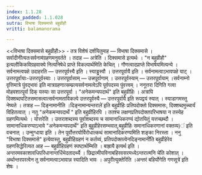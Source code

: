 ```yaml
---
index: 1.1.28
index_padded: 1.1.028
sutra: विभाषा दिक्समासे बहुव्रीहौ
vritti: balamanorama

---
```

<<विभाषा दिक्समासे बहुव्रीहौ>> - तत्र विशेषं दर्शयितुमाह — विभाषा दिक्समासे ।सर्वादीनी॑त्यतःसर्वनाम॑ग्रहणमनुवर्तते । तदाह — अत्रेति । दिक्समासे इत्यर्थः । "न बहुव्रीहौ" इत्यलौकिकविग्रहवाक्ये नित्यनिषेधे प्राप्ते विकल्पार्थमिति केचित् । गौणत्वादप्राप्ते विभाषेयमित्यन्ये । सर्वनामत्वपक्षे उदाहरति — उत्तरपूर्वस्यै इति । स्याड्ढ्रस्वौ । उत्तरपूर्वायै इति । सर्वनामत्वाऽभावपक्षे याट् । उत्तरपूर्वायाः-उत्तरपूर्वस्याः । उत्तरपूर्वासाम् — उत्त्रपूर्वाणाम् । उत्तरपूर्वस्याम् — उत्तरपूर्वायाम् ।सर्वनाम्नो वृत्तिमात्रे पुंवद्भावः॑ इति मात्रग्रहणात्सम्प्रत्यसर्वनामत्वेऽपि पूर्वपदस्य पुंवत्त्वम् । ननूत्तरा दिगिति गत्वा मोहवशात्पूर्वा दिक् यस्याः सा उत्तरपूर्वा । "अनेकमन्यपदार्थ" इति बहुव्रीहिः । अत्रापि दिक्शब्दघटितसमासत्वात्सर्वनामताविकल्पे उत्तरपूर्वस्यै — उत्तरपूर्वायै इति रूपद्वयं स्यात् । स्याडागमस्तु नेष्यते । तत्राह — दिङ्नामानीति ।दिङ्नामान्यन्तराले॑ इति बहुव्रीहिः प्रतिपदोक्तो दिक्समासः, दिक्शब्दमुच्चार्यं विहितत्वात् । नतु "अनेकमन्यपदार्थे " इति बहुव्रीहिरपि । ततश्च लक्षणप्रतिपदोक्तपरिभाषया न तस्येह ग्रहणमित्यर्थः । योत्तरेति । उत्तराशब्दस्य पूर्वाशब्दस्य च सामानाधिकरण्यं द्योतयितुं यत्तच्छब्दौ । सामानाधिकरण्याऽभावे "अनेकमन्यपदार्थे" इति बुहुव्रीहेरसम्भवात्,बहुव्रीहिः समानाधिकरणानां वक्तव्य)॑ इति वचनात् । उन्मुग्धाया इति । तेन पूर्वोत्तरयोर्विरोधात्कथं सामानादिकरण्यमिति शङ्का निरस्ता । ननु "विभाषा दिक्समासे" इत्येवास्तु, बहुव्रीहिग्रहणं न कर्तव्यं, प्रतिपदोक्तत्वेनदिङ्नामानी॑ति बहुव्रीहेरेव ग्रहणसिद्धेरित्यत आह — बहुव्रीहिग्रहणं स्पष्टार्थम्मिति । बाह्रायै इत्यर्थ इति ।अन्तरमवकाशावधिपरिधानान्तर्धिभेदतादर्थ्ये । छिद्रात्मीयविनाबहिरवसरमध्येऽन्तरात्मनि चे॑ति कोशात् । अर्थान्तरपरत्वेन तु सर्वनामत्वाऽभावान्न स्यादिति भावः । अपुरीत्युक्तेरिति ।अन्तरं बहिर्योगेति गणसूत्रे॑ इति शेषः ।